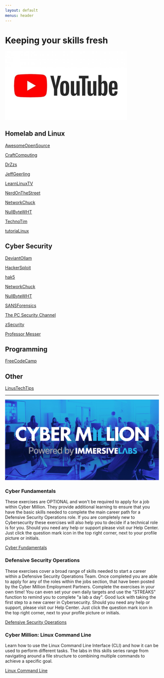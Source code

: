 ```yaml
---
layout: default
menus: header
---
```


# Keeping your skills fresh

<img src="../assets/youtube.jpg" alt="YouTube" width="400"/>

## Homelab and Linux

[AwesomeOpenSource](https://www.youtube.com/@AwesomeOpenSource) 

[CraftComputing](https://www.youtube.com/@CraftComputing)

[DrZzs](https://www.youtube.com/@DrZzs)

[JeffGeerling](https://www.youtube.com/@JeffGeerling)

[LearnLinuxTV](https://www.youtube.com/@LearnLinuxTV)

[NerdOnTheStreet](https://www.youtube.com/@NerdOnTheStreet)

[NetworkChuck](https://www.youtube.com/@NetworkChuck)

[NullByteWHT](https://www.youtube.com/@NullByteWHT)

[TechnoTim](https://www.youtube.com/@TechnoTim)

[tutoriaLinux](https://www.youtube.com/@tutoriaLinux)

 

 

## Cyber Security

[DeviantOllam](https://www.youtube.com/@DeviantOllam)

[HackerSploit](https://www.youtube.com/HackerSploit)

[hak5](https://www.youtube.com/@hak5)

[NetworkChuck](https://www.youtube.com/@NetworkChuck)

[NullByteWHT](https://www.youtube.com/@NullByteWHT)

[SANSForensics](https://www.youtube.com/@SANSForensics)

[The PC Security Channel](https://www.youtube.com/@pcsecuritychannel)

[zSecurity](https://www.youtube.com/@zSecurity)

[Professor Messer](https://www.youtube.com/professormesser)

 

 

## Programming

[FreeCodeCamp](https://www.youtube.com/@freecodecamp)

 

## Other

[LinusTechTips](https://www.youtube.com/@LinusTechTips)

---

<img src="../assets/cybermillion.jpeg" alt="CyberMillion" width="600"/>

### Cyber Fundamentals


These exercises are OPTIONAL and won't be required to apply for a job within Cyber Million. They provide additional learning to ensure that you have the basic skills needed to complete the main career path for a Defensive Security Operations role. If you are completely new to Cybersecurity these exercises will also help you to decide if a technical role is for you. Should you need any help or support please visit our Help Center. Just click the question mark icon in the top right corner, next to your profile picture or initials.
 

<a href="https://immersivelabs.online/custom-roles/3747cf987f2d46b348de74f271441b1c/collections?context=assigned-activity" target="_blank">Cyber Fundamentals</a>

 

### Defensive Security Operations

 

These exercises cover a broad range of skills needed to start a career within a Defensive Security Operations Team. Once completed you are able to apply for any of the roles within the jobs section, that have been posted by the Cyber Million Employment Partners. Complete the exercises in your own time! You can even set your own daily targets and use the "STREAKS" function to remind you to complete "a lab a day". Good luck with taking the first step to a new career in Cybersecurity. Should you need any help or support, please visit our Help Center. Just click the question mark icon in the top right corner, next to your profile picture or initials.

<a href="https://immersivelabs.online/custom-roles/7a68e6f371791aac55f844d301bdaed5/collections?context=assigned-activity" target="_blank">Defensive Security Operations </a>

 

 

### Cyber Million: Linux Command Line


Learn how to use the Linux Command Line Interface (CLI) and how it can be used to perform different tasks. The labs in this skills series range from navigating around a file structure to combining multiple commands to achieve a specific goal.

 

<a href="https://immersivelabs.online/objectives/objective/72b6ff8344617a18f4c781f7fe2edf95/labs?category=cyber-million-defensive-sec-ops" target="_blank">Linux Command Line</a>

 
